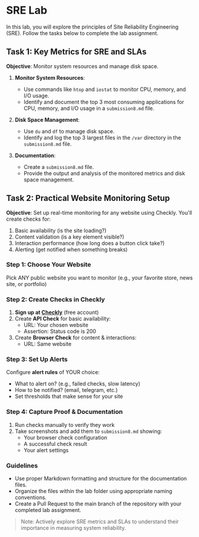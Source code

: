 # SRE Lab

In this lab, you will explore the principles of Site Reliability Engineering (SRE). Follow the tasks below to complete the lab assignment.

## Task 1: Key Metrics for SRE and SLAs

**Objective**: Monitor system resources and manage disk space.

1. **Monitor System Resources**:

   - Use commands like `htop` and `iostat` to monitor CPU, memory, and I/O usage.
   - Identify and document the top 3 most consuming applications for CPU, memory, and I/O usage in a `submission8.md` file.

2. **Disk Space Management**:

   - Use `du` and `df` to manage disk space.
   - Identify and log the top 3 largest files in the `/var` directory in the `submission8.md` file.

3. **Documentation**:
   - Create a `submission8.md` file.
   - Provide the output and analysis of the monitored metrics and disk space management.

## Task 2: Practical Website Monitoring Setup

**Objective**: Set up real-time monitoring for any website using Checkly. You'll create checks for:

1.  Basic availability (is the site loading?)
2.  Content validation (is a key element visible?)
3.  Interaction performance (how long does a button click take?)
4.  Alerting (get notified when something breaks)

### Step 1: Choose Your Website

Pick ANY public website you want to monitor (e.g., your favorite store, news site, or portfolio)

### Step 2: Create Checks in Checkly

1. **Sign up at [Checkly](https://checklyhq.com/)** (free account)
2. Create **API Check** for basic availability:
   - URL: Your chosen website
   - Assertion: Status code is 200
3. Create **Browser Check** for content & interactions:
   - URL: Same website

### Step 3: Set Up Alerts

Configure **alert rules** of YOUR choice:

- What to alert on? (e.g., failed checks, slow latency)
- How to be notified? (email, telegram, etc.)
- Set thresholds that make sense for your site

### Step 4: Capture Proof & Documentation

1. Run checks manually to verify they work
2. Take screenshots and add them to `submission8.md` showing:
   - Your browser check configuration
   - A successful check result
   - Your alert settings

### Guidelines

- Use proper Markdown formatting and structure for the documentation files.
- Organize the files within the lab folder using appropriate naming conventions.
- Create a Pull Request to the main branch of the repository with your completed lab assignment.

> Note: Actively explore SRE metrics and SLAs to understand their importance in measuring system reliability.
